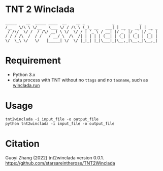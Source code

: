  # TNT 2 Winclada
 ```
 _____    __  _____ ____  __    __ _            _           _       
/__   \/\ \ \/__   \___ \/ / /\ \ (_)_ __   ___| | __ _  __| | __ _ 
  / /\/  \/ /  / /\/ __) \ \/  \/ / | '_ \ / __| |/ _` |/ _` |/ _` |
 / / / /\  /  / /   / __/ \  /\  /| | | | | (__| | (_| | (_| | (_| |
 \/  \_\ \/   \/   |_____| \/  \/ |_|_| |_|\___|_|\__,_|\__,_|\__,_|
```
# Requirement

- Python 3.x
- data process with TNT without no `ttags` and no `taxname`, such as [winclada.run](https://raw.githubusercontent.com/starsareintherose/TNT_Script/main/winclada.run)

# Usage
```
tnt2winclada -i input_file -o output_file
python tnt2winclada -i input_file -o output_file
```

# Citation
Guoyi Zhang (2022) tnt2winclada version 0.0.1. https://github.com/starsareintherose/TNT2Winclada

